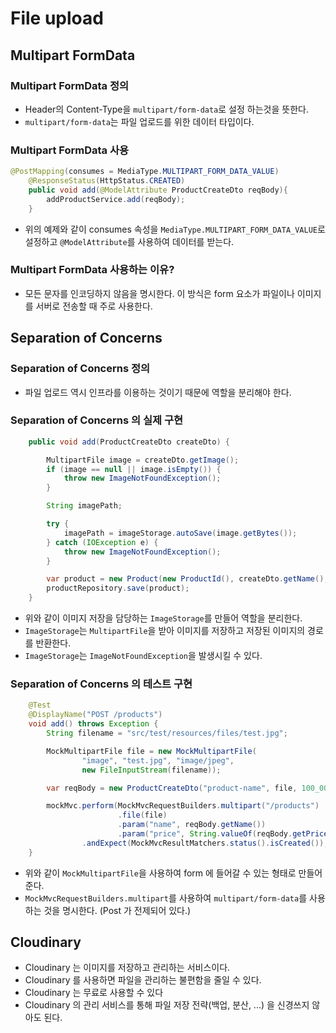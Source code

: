 # File upload

## Multipart FormData

### Multipart FormData 정의

* Header의 Content-Type을 `multipart/form-data`로 설정 하는것을 뜻한다.
* `multipart/form-data`는 파일 업로드를 위한 데이터 타입이다.

### Multipart FormData 사용

```java
@PostMapping(consumes = MediaType.MULTIPART_FORM_DATA_VALUE)
    @ResponseStatus(HttpStatus.CREATED)
    public void add(@ModelAttribute ProductCreateDto reqBody){
        addProductService.add(reqBody);
    }
```

* 위의 예제와 같이 consumes 속성을 `MediaType.MULTIPART_FORM_DATA_VALUE`로 설정하고 `@ModelAttribute`를 사용하여 데이터를 받는다.

### Multipart FormData 사용하는 이유?

* 모든 문자를 인코딩하지 않음을 명시한다.
이 방식은 form 요소가 파일이나 이미지를 서버로 전송할 때 주로 사용한다.

## Separation of Concerns

### Separation of Concerns 정의

* 파일 업로드 역시 인프라를 이용하는 것이기 때문에 역할을 분리해야 한다.

### Separation of Concerns 의 실제 구현

```java
    public void add(ProductCreateDto createDto) {

        MultipartFile image = createDto.getImage();
        if (image == null || image.isEmpty()) {
            throw new ImageNotFoundException();
        }

        String imagePath;

        try {
            imagePath = imageStorage.autoSave(image.getBytes());
        } catch (IOException e) {
            throw new ImageNotFoundException();
        }

        var product = new Product(new ProductId(), createDto.getName(), imagePath, createDto.getPrice());
        productRepository.save(product);
    }
```

* 위와 같이 이미지 저장을 담당하는 `ImageStorage`를 만들어 역할을 분리한다.
* `ImageStorage`는 `MultipartFile`을 받아 이미지를 저장하고 저장된 이미지의 경로를 반환한다.
* `ImageStorage`는 `ImageNotFoundException`을 발생시킬 수 있다.

### Separation of Concerns 의 테스트 구현

```java
    @Test
    @DisplayName("POST /products")
    void add() throws Exception {
        String filename = "src/test/resources/files/test.jpg";

        MockMultipartFile file = new MockMultipartFile(
                "image", "test.jpg", "image/jpeg",
                new FileInputStream(filename));

        var reqBody = new ProductCreateDto("product-name", file, 100_000L);

        mockMvc.perform(MockMvcRequestBuilders.multipart("/products")
                        .file(file)
                        .param("name", reqBody.getName())
                        .param("price", String.valueOf(reqBody.getPrice())))
                .andExpect(MockMvcResultMatchers.status().isCreated());
    }
```

* 위와 같이 `MockMultipartFile`을 사용하여 form 에 들어갈 수 있는 형태로 만들어준다.
* `MockMvcRequestBuilders.multipart`를 사용하여 `multipart/form-data`를 사용하는 것을 명시한다. (Post 가 전제되어 있다.)

## Cloudinary

* Cloudinary 는 이미지를 저장하고 관리하는 서비스이다.
* Cloudinary 를 사용하면 파일을 관리하는 불편함을 줄일 수 있다.
* Cloudinary 는 무료로 사용할 수 있다
* Cloudinary 의 관리 서비스를 통해 파일 저장 전략(백업, 분산, ...) 을 신경쓰지 않아도 된다.
